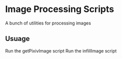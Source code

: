 # Image Processing Scripts

A bunch of utilities for processing images

## Usuage

Run the getPixivImage script 
Run the infillImage script

